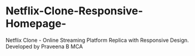# Netflix-Clone-Responsive-Homepage-
Netflix Clone - Online Streaming Platform Replica with Responsive Design. Developed by Praveena B MCA
